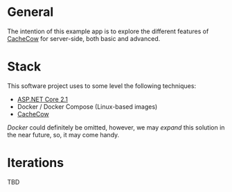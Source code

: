 [CacheCow]: https://github.com/aliostad/CacheCow "CacheCow"
[ASPNET]: https://docs.microsoft.com/en-us/aspnet/core/release-notes/aspnetcore-2.1?view=aspnetcore-2.1 "ASP.NET Core 2.1"

# General

The intention of this example app is to explore the different features of [CacheCow](CacheCow) for server-side, both basic and advanced.

# Stack

This software project uses to some level the following techniques:

* [ASP.NET Core 2.1](ASPNET)
* Docker / Docker Compose (Linux-based images)
* [CacheCow](CacheCow)

_Docker_ could definitely be omitted, however, we may _expand_ this solution in the near future, so, it may come handy.

# Iterations

TBD
